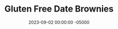 ---
layout: post
title:  "Gluten Free Date Brownies"
date:   2023-09-02 00:00:00 -05000
categories: 
- Recipes
- Healthier Dessert
permalink: /recipes/date-brownie
image: /assets/Food/Healthier Dessert/Date Brownie/date-brownie-cover.jpg
ing: datebrownie-ing
facts: datebrownie-facts
Prep: 10
Rest: 
Cook: 30
Source1: https://hangryeconomist.com/date-brownies/
Source2: 
tags: 
- gluten free
- raisin
- date
- almond
- almond butter
- peanut butter
- nut butter
- cocoa powder
- chocolate chip
- banana
- applesauce
- syrup
- maple syrup
- honey
- fudgy
- blend
- process
Description: These date brownies are my favorite healthy baked dessert I've ever made, and one you can certainly serve to a crowd without people realizing they're healthy. These brownies are much more than just a healthy substitute for the real deal, as they lead me to deleting my classic brownie recipe after tasting them.  See my <a href="date-cookies">Gluten Free Date Cookies</a> for a similar gluten free dessert using dates and nuts
Instructions: 
- Preheat the oven to 350F and line an 8" square pan with parchment paper. Spray the parchment paper<br><br>

- If necessary, soak your dates in warm water if they feel too dry. Set the liquid aside to use for something else. If you don't have dates, you could use an equal weight of raisins (1 cup, 160 g), or instead use 1/4 cup (80 g) of a liquid sweetener, like maple syrup or honey<br><br>

- In a food processor, blend the dates until a smooth paste forms. Blend in the rest of the ingredients.  It's best to use bananas that are turning brown, but unsweetened applesauce will work as a replacement.  You can also use peanut butter in place of almond butter<br><br>

- Add batter to the pan. Optionally top with 1-2 tbsp (15-30 g) chocolate chips, minis preferred<br><br>

- Bake for 30 minutes uncovered (if using syrup instead, bake an additional 10 minutes, covered)
- <br><br><center><img src="/assets/Food/Healthier Dessert/Date Brownie/date-brownie-4.jpg" alt="" class="instruction-image"></center><br>

- Let cool completely before slicing<br><br>

- You can also bake these as mini muffins for 20 minutes. Makes about 24 mini muffins
---